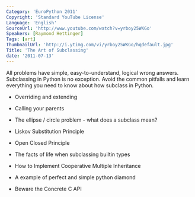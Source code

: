 ```yaml
---
Category: 'EuroPython 2011'
Copyright: 'Standard YouTube License'
Language: 'English'
SourceUrl: 'http://www.youtube.com/watch?v=yrboy25WKGo'
Speakers: [Raymond Hettinger]
Tags: [art]
ThumbnailUrl: 'http://i.ytimg.com/vi/yrboy25WKGo/hqdefault.jpg'
Title: 'The Art of Subclassing'
date: '2011-07-13'
---
```

All problems have simple, easy-to-understand, logical wrong answers.
Subclassing in Python is no exception. Avoid the common pitfalls and learn
everything you need to know about how subclass in Python.

  * Overriding and extending

  * Calling your parents

  * The ellipse / circle problem - what does a subclass mean?

  * Liskov Substitution Principle

  * Open Closed Principle

  * The facts of life when subclassing builtin types

  * How to Implement Cooperative Multiple Inheritance

  * A example of perfect and simple python diamond

  * Beware the Concrete C API

